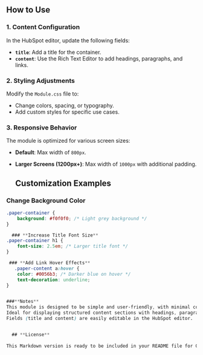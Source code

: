 ## **How to Use**

### **1. Content Configuration**
In the HubSpot editor, update the following fields:
- **`title`**: Add a title for the container.
- **`content`**: Use the Rich Text Editor to add headings, paragraphs, and links.

### **2. Styling Adjustments**
Modify the `Module.css` file to:
- Change colors, spacing, or typography.
- Add custom styles for specific use cases.

### **3. Responsive Behavior**
The module is optimized for various screen sizes:
- **Default**: Max width of `800px`.
- **Larger Screens (1200px+)**: Max width of `1000px` with additional padding.


  ## **Customization Examples**

### **Change Background Color**
```css
.paper-container {
    background: #f0f0f0; /* Light grey background */
}

  ### **Increase Title Font Size**
.paper-container h1 {
    font-size: 2.5em; /* Larger title font */
}

 ### **Add Link Hover Effects**
   .paper-content a:hover {
    color: #0056b3; /* Darker blue on hover */
    text-decoration: underline;
}


###**Notes**
This module is designed to be simple and user-friendly, with minimal configuration required.
Ideal for displaying structured content sections with headings, paragraphs, and links.
Fields (title and content) are easily editable in the HubSpot editor.


  ## **License**
  
This Markdown version is ready to be included in your README file for GitHub. Let me know if you need further adjustments!

  
